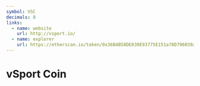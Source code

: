 ```yaml
---
symbol: VSC
decimals: 8
links:
  - name: website
    url: http://vsport.io/
  - name: explorer
    url: https://etherscan.io/token/0x36B4B58DE030E93775E151a78D796039a11a2548
---
```


# vSport Coin

